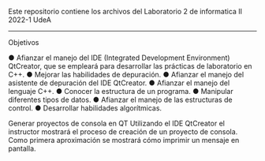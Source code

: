 Este repositorio contiene los archivos del Laboratorio 2 de informatica II 2022-1 UdeA
<hr/>

Objetivos

● Afianzar el manejo del IDE (Integrated Development Environment) QtCreator, que se 
  empleará para desarrollar las prácticas de laboratorio en C++.
● Mejorar las habilidades de depuración.
● Afianzar el manejo del asistente de depuración del IDE QtCreator.
● Afianzar el manejo del lenguaje C++.
● Conocer la estructura de un programa.
● Manipular diferentes tipos de datos.
● Afianzar el manejo de las estructuras de control.
● Desarrollar habilidades algorítmicas.

Generar proyectos de consola en QT
Utilizando el IDE QtCreator el instructor mostrará el proceso de creación de un proyecto de consola. 
Como primera aproximación se mostrará cómo imprimir un mensaje en pantalla.